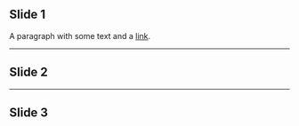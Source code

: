 ## Slide 1

A paragraph with some text and a [link](http://hakim.se).

---

## Slide 2

---

## Slide 3
